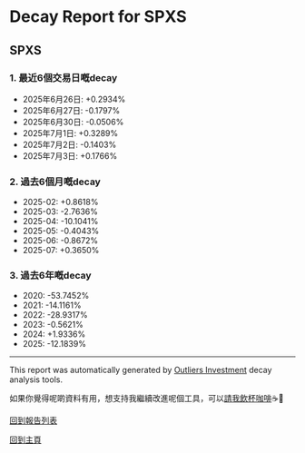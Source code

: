 # Decay Report for SPXS

## SPXS

### 1. 最近6個交易日嘅decay

- 2025年6月26日: +0.2934%
- 2025年6月27日: -0.1797%
- 2025年6月30日: -0.0506%
- 2025年7月1日: +0.3289%
- 2025年7月2日: -0.1403%
- 2025年7月3日: +0.1766%

### 2. 過去6個月嘅decay

- 2025-02: +0.8618%
- 2025-03: -2.7636%
- 2025-04: -10.1041%
- 2025-05: -0.4043%
- 2025-06: -0.8672%
- 2025-07: +0.3650%

### 3. 過去6年嘅decay

- 2020: -53.7452%
- 2021: -14.1161%
- 2022: -28.9317%
- 2023: -0.5621%
- 2024: +1.9336%
- 2025: -12.1839%

------------------------------
This report was automatically generated by [Outliers Investment](https://outliersecon.github.io/Outliers-Investment/) decay analysis tools.

如果你覺得呢啲資料有用，想支持我繼續改進呢個工具，可以[請我飲杯咖啡](https://buymeacoffee.com/outliersecon)☕🙏

[回到報告列表](https://outliersecon.github.io/Outliers-Investment/reports/reports_public)

[回到主頁](https://outliersecon.github.io/Outliers-Investment/)